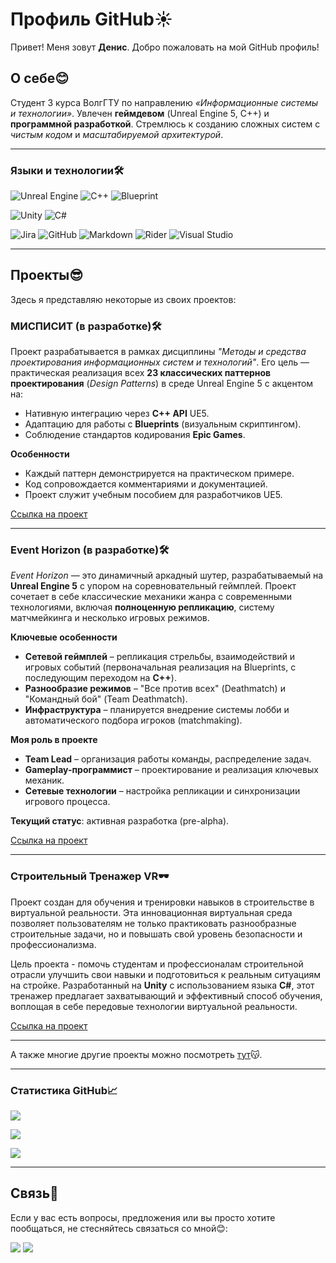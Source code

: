 # Профиль GitHub☀️

Привет! Меня зовут **Денис**. Добро пожаловать на мой GitHub профиль!

## О себе😊 

Студент 3 курса ВолгГТУ по направлению *«Информационные системы и технологии»*. Увлечен **геймдевом** (Unreal Engine 5, C++) и **программной разработкой**. Стремлюсь к созданию сложных систем с _чистым кодом_ и _масштабируемой архитектурой_.  

--- 

### Языки и технологии🛠️
![Unreal Engine](https://img.shields.io/badge/unrealengine-%23313131.svg?style=for-the-badge&logo=unrealengine&logoColor=white)
![C++](https://img.shields.io/badge/c++-%2300599C.svg?style=for-the-badge&logo=c%2B%2B&logoColor=white)
![Blueprint](https://img.shields.io/badge/Blueprint-137CBD?logo=blueprint&logoColor=fff&style=for-the-badge)

![Unity](https://img.shields.io/badge/unity-%23000000.svg?style=for-the-badge&logo=unity&logoColor=white)
![C#](https://img.shields.io/badge/c%23-%23239120.svg?style=for-the-badge&logo=csharp&logoColor=white)

![Jira](https://img.shields.io/badge/jira-%230A0FFF.svg?style=for-the-badge&logo=jira&logoColor=white)
![GitHub](https://img.shields.io/badge/github-%23121011.svg?style=for-the-badge&logo=github&logoColor=white)
![Markdown](https://img.shields.io/badge/markdown-%23000000.svg?style=for-the-badge&logo=markdown&logoColor=white)
![Rider](https://img.shields.io/badge/Rider-000000.svg?style=for-the-badge&logo=Rider&logoColor=white&color=black&labelColor=crimson)
![Visual Studio](https://img.shields.io/badge/Visual%20Studio-5C2D91.svg?style=for-the-badge&logo=visual-studio&logoColor=white)

---

## Проекты😎

Здесь я представляю некоторые из своих проектов:

### МИСПИСИТ (в разработке)🛠️

Проект разрабатывается в рамках дисциплины *"Методы и средства проектирования информационных систем и технологий"*. Его цель — практическая реализация всех **23 классических паттернов проектирования** (*Design Patterns*) в среде Unreal Engine 5 с акцентом на:  
- Нативную интеграцию через **C++ API** UE5.  
- Адаптацию для работы с **Blueprints** (визуальным скриптингом).  
- Соблюдение стандартов кодирования **Epic Games**.  

**Особенности**  
- Каждый паттерн демонстрируется на практическом примере.
- Код сопровождается комментариями и документацией.  
- Проект служит учебным пособием для разработчиков UE5.  

[Ссылка на проект](https://github.com/MrFireDeN/MISPISIT)

---

### Event Horizon (в разработке)🛠️

*Event Horizon* — это динамичный аркадный шутер, разрабатываемый на **Unreal Engine 5** с упором на соревновательный геймплей. Проект сочетает в себе классические механики жанра с современными технологиями, включая **полноценную репликацию**, систему матчмейкинга и несколько игровых режимов.  

**Ключевые особенности**  
- **Сетевой геймплей** – репликация стрельбы, взаимодействий и игровых событий (первоначальная реализация на Blueprints, с последующим переходом на **C++**).  
- **Разнообразие режимов** – "Все против всех" (Deathmatch) и "Командный бой" (Team Deathmatch).  
- **Инфраструктура** – планируется внедрение системы лобби и автоматического подбора игроков (matchmaking).  

**Моя роль в проекте**  
- **Team Lead** – организация работы команды, распределение задач.  
- **Gameplay-программист** – проектирование и реализация ключевых механик.  
- **Сетевые технологии** – настройка репликации и синхронизации игрового процесса.  

**Текущий статус**: активная разработка (pre-alpha).  

[Ссылка на проект](https://github.com/MrFireDeN/EventHorizon)

---

### Строительный Тренажер VR🕶️

Проект создан для обучения и тренировки навыков в строительстве в виртуальной реальности. Эта инновационная виртуальная среда позволяет пользователям не только практиковать разнообразные строительные задачи, но и повышать свой уровень безопасности и профессионализма.

Цель проекта - помочь студентам и профессионалам строительной отрасли улучшить свои навыки и подготовиться к реальным ситуациям на стройке. Разработанный на **Unity** с использованием языка **C#**, этот тренажер предлагает захватывающий и эффективный способ обучения, воплощая в себе передовые технологии виртуальной реальности.

[Ссылка на проект](https://github.com/Ryize/Volma)

---

А также многие другие проекты можно посмотреть [тут](https://github.com/MrFireDeN?tab=repositories)😽.

---

### Статистика GitHub📈
[![](https://github-profile-summary-cards.vercel.app/api/cards/productive-time?username=MrFireDeN&theme=dracula)](https://github.com/MrFireDeN)

[![](https://github-readme-stats.vercel.app/api/top-langs?username=MrFireDeN&hide=jupyter%20notebook,qmake,css,html&theme=dracula&show_icons=true)](https://github.com/MrFireDeN)

[![](https://komarev.com/ghpvc/?username=MrFireDeN&color=dc143c)](https://github.com/MrFireDeN)

---
 
## Связь👀

Если у вас есть вопросы, предложения или вы просто хотите пообщаться, не стесняйтесь связаться со мной😊:

[![](https://img.shields.io/badge/вконтакте-%232E87FB.svg?&style=for-the-badge&logo=vk&logoColor=white)](https://vk.com/mr.fireden)
[![](https://img.shields.io/badge/Telegram-2CA5E0?style=for-the-badge&logo=telegram&logoColor=white)](https://t.me/mrfireden)

